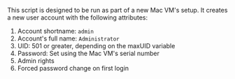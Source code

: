 This script is designed to be run as part of a new Mac VM's setup. It creates a new user account with the following attributes:

1. Account shortname: `admin`
2. Account's full name: `Administrator`
3. UID: 501 or greater, depending on the maxUID variable
4. Password: Set using the Mac VM's serial number
5. Admin rights
6. Forced password change on first login
